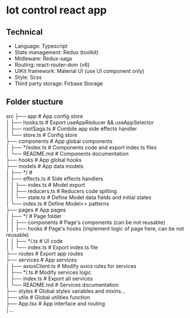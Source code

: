 # Iot control react app

## Technical

-   Language: Typescript
-   State management: Redux (toolkit)
-   Midleware: Redux-saga
-   Routing: react-router-dom (v6)
-   UIKit framework: Material UI (use UI component only)
-   Style: Scss
-   Third party storage: Firbase Storage

## Folder stucture

  src
  ├── app                   # App config store <br>
  │   ├── hooks.ts          # Export useAppReducer && useAppSelector <br>
  │   ├── rootSaga.ts       # Combile app side effects handler <br>
  │   └── store.ts          # Config store <br>
  ├── components            # App global components <br>
  │   ├── */index.ts        # Components code and export index.ts files <br>
  │   └── README.md         # Components documentation <br>
  ├── hooks                 # App global hooks <br>
  ├── models                # App data models <br>
  │   ├── */                # <br>
  │   ├── effects.ts        # Side effects handlers <br>
  │   │   ├── index.ts      # Model export <br>
  │   │   ├── reducers.ts   # Reducers code spliting <br>
  │   │   └── state.ts      # Define Model data fields and initial states <br>
  │   └── index.ts          # Define Model<> patterns <br>
  ├── pages                 # App pages <br>
  │   ├── */                # Page folder <br>
  │   │   ├── components    # Page's components (can be not reusable) <br>
  │   │   ├── hooks         # Page's hooks (implement logic of page here, can be not reusable) <br>
  │   │   ├── */.ts         # UI code <br>
  │   │   └── index.ts      # Export index.ts file <br>
  ├── routes                # Export app routes <br>
  ├── services              # App services <br>
  │   ├── axiosClient.ts    # Modify axios rules for services <br>
  │   ├── */.ts             # Modify services logic <br>
  │   ├── index.ts          # Export all services <br>
  │   └──  README.md        # Services documentation <br>
  ├── styles                # Global styles variables and mixins... <br>
  ├── utils                 # Global utilities function <br>
  ├── App.tsx               # App interface and routing <br>
  │... 
